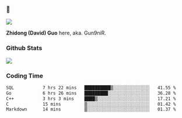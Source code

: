 ### 👋

![](https://komarev.com/ghpvc/?username=Gun9niR&label=Total+Views)

**Zhidong (David) Guo** here, aka. Gun9niR.

### Github Stats

<img src="https://github-readme-stats.vercel.app/api?username=Gun9niR&count_private=true&show_icons=true&theme=vue-dark&hide_title=true">

### Coding Time

<!--START_SECTION:waka-->

```txt
SQL           7 hrs 22 mins   ██████████▒░░░░░░░░░░░░░░   41.55 %
Go            6 hrs 26 mins   █████████░░░░░░░░░░░░░░░░   36.28 %
C++           3 hrs 3 mins    ████▒░░░░░░░░░░░░░░░░░░░░   17.21 %
C             15 mins         ▒░░░░░░░░░░░░░░░░░░░░░░░░   01.42 %
Markdown      14 mins         ▒░░░░░░░░░░░░░░░░░░░░░░░░   01.37 %
```

<!--END_SECTION:waka-->
